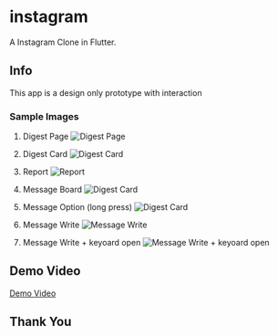 # instagram

A Instagram Clone in Flutter.

## Info
This app is a design only prototype with interaction

### Sample Images

1. Digest Page
    ![Digest Page](samples/digest_page.jpg)

2. Digest Card
    ![Digest Card](samples/digest_card_options.jpg)

3. Report
![Report](samples/report.jpg)

4. Message Board
    ![Digest Card](samples/message_board.jpg)

5. Message Option (long press)
    ![Digest Card](samples/message_options.jpg)

6. Message Write
    ![Message Write](samples/write_message.jpg)

7. Message Write + keyoard open
    ![Message Write + keyoard open](samples/open_keyboard_message.jpg)


## Demo Video

[Demo Video](samples/demo_video.mp4)

## Thank You

